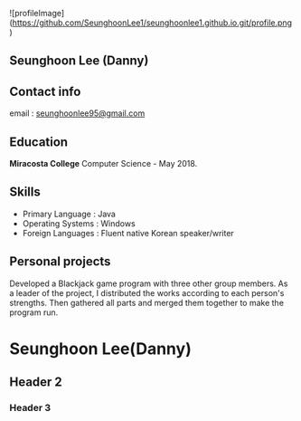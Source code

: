 ![profileImage] (https://github.com/SeunghoonLee1/seunghoonlee1.github.io.git/profile.png)

## Seunghoon Lee (Danny)

## Contact info
email : seunghoonlee95@gmail.com

## Education
**Miracosta College** Computer Science - May 2018. 

## Skills
* Primary Language : Java
* Operating Systems : Windows
* Foreign Languages : Fluent native Korean speaker/writer

## Personal projects
Developed a Blackjack game program with three other group members. As a leader of the project, I distributed the works according to each person's strengths. Then gathered all parts and merged them together to make the program run. 



# Seunghoon Lee(Danny)
## Header 2
### Header 3


